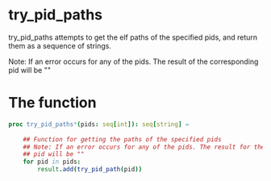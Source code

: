 # try_pid_paths

try_pid_paths attempts to get the elf paths of the specified pids, and return them as a sequence of 
strings. 

Note: If an error occurs for any of the pids. The result of the corresponding pid will be ""

# The function
```nim
proc try_pid_paths*(pids: seq[int]): seq[string] =
    
    ## Function for getting the paths of the specified pids
    ## Note: If an error occurs for any of the pids. The result for the corresponding
    ## pid will be ""
    for pid in pids:
        result.add(try_pid_path(pid))
```